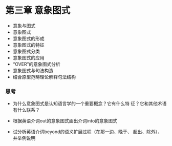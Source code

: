 # 第三章 意象图式

- 意象与图式
- 意象图式
- 意象图式的形成
- 意象图式的特征
- 意象图式分类
- 意象图式的应用
- “OVER”的意象图式分析
- 意象图式与句法构造
- 结合原型范畴理论解释句法结构

### 思考

- 为什么意象图式是认知语言学的一个重要概念？它有什么特 征？它和其他术语有什么联系？

- 根据英语介词out的意象图式画出介词into的意象图式
- 试分析英语介词beyond的语义扩展过程（在那一边、晚于、 超出、除外），并举例说明